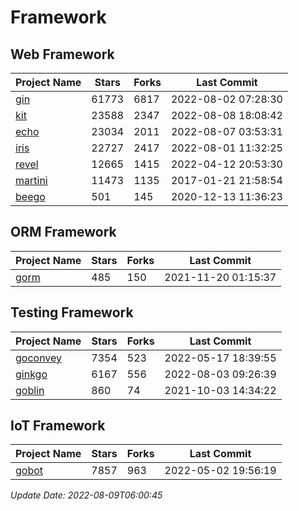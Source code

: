 # Framework

## Web Framework
| Project Name | Stars | Forks | Last Commit |
| ------------ | ----- | ----- | ----------- |
| [gin](https://github.com/gin-gonic/gin) | 61773 | 6817 | 2022-08-02 07:28:30 |
| [kit](https://github.com/go-kit/kit) | 23588 | 2347 | 2022-08-08 18:08:42 |
| [echo](https://github.com/labstack/echo) | 23034 | 2011 | 2022-08-07 03:53:31 |
| [iris](https://github.com/kataras/iris) | 22727 | 2417 | 2022-08-01 11:32:25 |
| [revel](https://github.com/revel/revel) | 12665 | 1415 | 2022-04-12 20:53:30 |
| [martini](https://github.com/go-martini/martini) | 11473 | 1135 | 2017-01-21 21:58:54 |
| [beego](https://github.com/astaxie/beego) | 501 | 145 | 2020-12-13 11:36:23 |

## ORM Framework
| Project Name | Stars | Forks | Last Commit |
| ------------ | ----- | ----- | ----------- |
| [gorm](https://github.com/jinzhu/gorm) | 485 | 150 | 2021-11-20 01:15:37 |

## Testing Framework
| Project Name | Stars | Forks | Last Commit |
| ------------ | ----- | ----- | ----------- |
| [goconvey](https://github.com/smartystreets/goconvey) | 7354 | 523 | 2022-05-17 18:39:55 |
| [ginkgo](https://github.com/onsi/ginkgo) | 6167 | 556 | 2022-08-03 09:26:39 |
| [goblin](https://github.com/franela/goblin) | 860 | 74 | 2021-10-03 14:34:22 |

## IoT Framework
| Project Name | Stars | Forks | Last Commit |
| ------------ | ----- | ----- | ----------- |
| [gobot](https://github.com/hybridgroup/gobot) | 7857 | 963 | 2022-05-02 19:56:19 |

*Update Date: 2022-08-09T06:00:45*